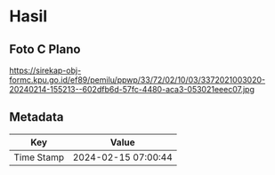 # Hasil

## Foto C Plano

https://sirekap-obj-formc.kpu.go.id/ef89/pemilu/ppwp/33/72/02/10/03/3372021003020-20240214-155213--602dfb6d-57fc-4480-aca3-053021eeec07.jpg


## Metadata

| Key        | Value               |
| ---------- | ------------------- |
| Time Stamp | 2024-02-15 07:00:44 |



